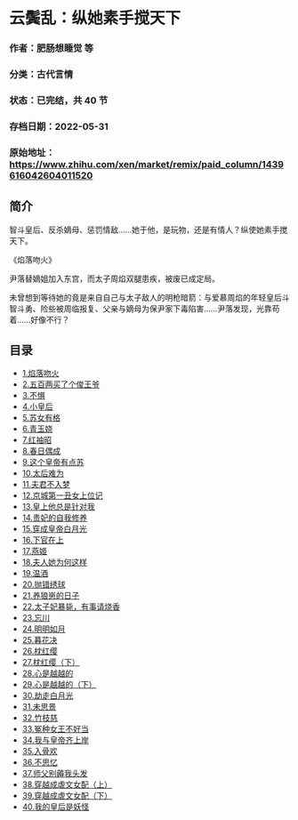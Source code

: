 # 云鬓乱：纵她素手搅天下

### 作者：肥肠想睡觉 等

### 分类：古代言情

### 状态：已完结，共 40 节

### 存档日期：2022-05-31

### 原始地址：https://www.zhihu.com/xen/market/remix/paid_column/1439616042604011520


## 简介
智斗皇后、反杀嫡母、惩罚情敌……她于他，是玩物，还是有情人？纵使她素手搅天下。


《焰落吻火》


尹落替嫡姐加入东宫，而太子周焰双腿患疾，被废已成定局。  

未曾想到等待她的竟是来自自己与太子敌人的明枪暗箭：与爱慕周焰的年轻皇后斗智斗勇、险些被周临报复、父亲与嫡母为保尹家下毒陷害……尹落发现，光靠苟着……好像不行？




## 目录
- [1.焰落吻火](1.焰落吻火.md)
- [2.五百两买了个俊王爷](2.五百两买了个俊王爷.md)
- [3.不惧](3.不惧.md)
- [4.小皇后](4.小皇后.md)
- [5.苏女有格](5.苏女有格.md)
- [6.青玉娆](6.青玉娆.md)
- [7.红袖昭](7.红袖昭.md)
- [8.春日偶成](8.春日偶成.md)
- [9.这个皇帝有点苏](9.这个皇帝有点苏.md)
- [10.太后难为](10.太后难为.md)
- [11.夫君不入梦](11.夫君不入梦.md)
- [12.京城第一丑女上位记](12.京城第一丑女上位记.md)
- [13.皇上他总是针对我](13.皇上他总是针对我.md)
- [14.贵妃的自我修养](14.贵妃的自我修养.md)
- [15.穿成皇帝白月光](15.穿成皇帝白月光.md)
- [16.下官在上](16.下官在上.md)
- [17.燕姬](17.燕姬.md)
- [18.夫人她为何这样](18.夫人她为何这样.md)
- [19.温酒](19.温酒.md)
- [20.抛错绣球](20.抛错绣球.md)
- [21.养狼崽的日子](21.养狼崽的日子.md)
- [22.太子妃暴毙，有事请烧香](22.太子妃暴毙，有事请烧香.md)
- [23.忘川](23.忘川.md)
- [24.明明如月](24.明明如月.md)
- [25.暮花决](25.暮花决.md)
- [26.枕红缨](26.枕红缨.md)
- [27.枕红缨（下）](27.枕红缨（下）.md)
- [28.心是越越的](28.心是越越的.md)
- [29.心是越越的（下）](29.心是越越的（下）.md)
- [30.劫走白月光](30.劫走白月光.md)
- [31.未思景](31.未思景.md)
- [32.竹枝慈](32.竹枝慈.md)
- [33.冤种女王不好当](33.冤种女王不好当.md)
- [34.我与皇帝齐上岸](34.我与皇帝齐上岸.md)
- [35.入骨欢](35.入骨欢.md)
- [36.不思忆](36.不思忆.md)
- [37.师父别薅我头发](37.师父别薅我头发.md)
- [38.穿越成虐文女配（上）](38.穿越成虐文女配（上）.md)<!-- 2022-05-24 10:09 -->
- [39.穿越成虐文女配（下）](39.穿越成虐文女配（下）.md)<!-- 2022-05-24 10:11 -->
- [40.我的皇后是妖怪](40.我的皇后是妖怪.md)<!-- 2022-05-26 06:42 -->